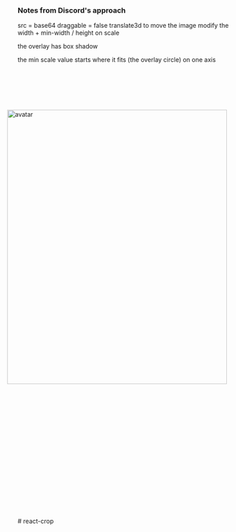 <!-- Plan -->

### Notes from Discord's approach
src = base64
draggable = false
translate3d to move the image
modify the width + min-width / height on scale

the overlay has box shadow

the min scale value starts where it fits (the overlay circle) on one axis
<img class="imageEnabled-1YWj9D image-1G7u8D" src="data:image/jpeg;base64,"
alt="avatar" draggable="false" style="opacity: 1; transform: translate3d(-24px,
107px, 0px); width: 505.711px; min-width: 505.711px; height: 632.139px;">
<div class="overlayAvatar-1U_zp1 overlay-2-HuaL" style="opacity: 1; width: 400.03px; height: 400.03px;"></div># react-crop
